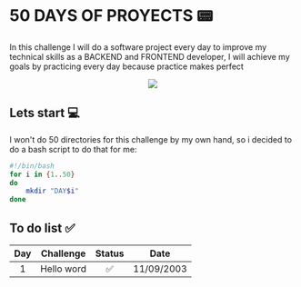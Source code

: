 # 50 DAYS OF PROYECTS 📟
In this challenge I will do a software project every day to improve my technical skills as a BACKEND and FRONTEND developer, I will achieve my goals by practicing every day because practice makes perfect

<p align="center">
    <img src="https://i.pinimg.com/originals/bb/5e/47/bb5e47498772c0628f6dc7f26a6af28c.gif" >
</p>

## Lets start 💻
I won't do 50 directories for this challenge by my own hand, so i decided to do a bash script to do that for me: 
```bash
#!/bin/bash
for i in {1..50}
do 
    mkdir "DAY$i"
done
```
## To do list ✅
|Day   | Challenge      | Status |Date        |
|:----:| :-------------:|:------:|:----------:|
|   1  | Hello word     |✅     | 11/09/2003 |

